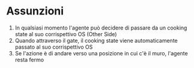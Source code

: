 # Assunzioni
1. In qualsiasi momento l'agente può decidere di passare da un cooking state al suo corrispettivo OS (Other Side)
2. Quando attraverso il gate, il cooking state viene automaticamente passato al suo corrispettivo OS
3. Se l'azione è di andare verso una posizione in cui c'è il muro, l'agente resta fermo